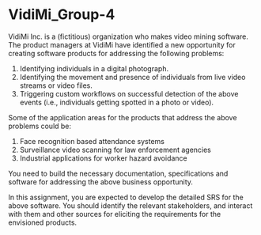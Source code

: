 # VidiMi_Group-4

VidiMi Inc. is a (fictitious) organization who makes video mining software. The product managers at VidiMi have identified a new opportunity for creating software products for addressing the following problems:
1. Identifying individuals in a digital photograph.
2. Identifying the movement and presence of individuals from live video streams or video files.
3. Triggering custom workflows on successful detection of the above events (i.e., individuals getting spotted in a photo or video).

Some of the application areas for the products that address the above problems could be:
1. Face recognition based attendance systems
2. Surveillance video scanning for law enforcement agencies
3. Industrial applications for worker hazard avoidance

You need to build the necessary documentation, specifications and software for addressing the above business opportunity.

In this assignment, you are expected to develop the detailed SRS for the above software. You should identify the relevant stakeholders, and interact with them and other sources for eliciting the requirements for the envisioned products.

